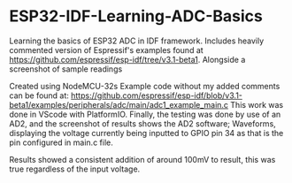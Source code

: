 # ESP32-IDF-Learning-ADC-Basics
Learning the basics of ESP32 ADC in IDF framework. Includes heavily commented version of Espressif's examples found at https://github.com/espressif/esp-idf/tree/v3.1-beta1. Alongside a screenshot of sample readings


Created using NodeMCU-32s 
Example code without my added comments can be found at: https://github.com/espressif/esp-idf/blob/v3.1-beta1/examples/peripherals/adc/main/adc1_example_main.c
This work was done in VScode with PlatformIO.
Finally, the testing was done by use of an AD2, and the screenshot of results shows the AD2 software; Waveforms, displaying the voltage currently being inputted to GPIO pin 34 as that is the pin configured in main.c file. 

Results showed a consistent addition of around 100mV to result, this was true regardless of the input voltage.
